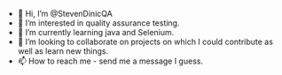 - 👋 Hi, I’m @StevenDinicQA
- 👀 I’m interested in quality assurance testing.
- 🌱 I’m currently learning java and Selenium.
- 💞️ I’m looking to collaborate on projects on which I could contribute as well as learn new things.
- 📫 How to reach me - send me a message I guess.

